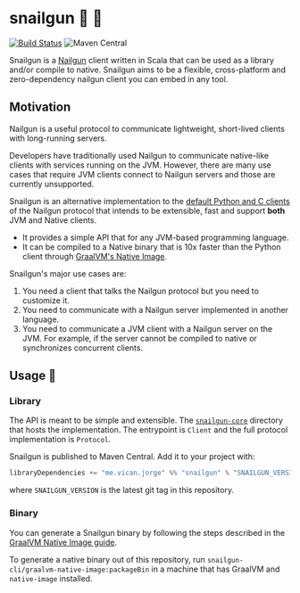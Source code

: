 # snailgun :snail: :gun:

[![Build Status](https://travis-ci.org/jvican/snailgun.svg?branch=master)](https://travis-ci.org/jvican/snailgun)
![Maven Central](https://img.shields.io/maven-central/v/me.vican.jorge/snailgun-core_2.12.svg)

Snailgun is a [Nailgun](https://github.com/facebook/nailgun) client written in Scala that can
be used as a library and/or compile to native. Snailgun aims to be a flexible, cross-platform
and zero-dependency nailgun client you can embed in any tool.

## Motivation

Nailgun is a useful protocol to communicate lightweight, short-lived clients
with long-running servers.

Developers have traditionally used Nailgun to communicate native-like clients
with services running on the JVM. However, there are many use cases that
require JVM clients connect to Nailgun servers and those are currently unsupported.

Snailgun is an alternative implementation to the [default Python and C
clients](https://github.com/facebook/nailgun/tree/master/nailgun-client) of
the Nailgun protocol that intends to be extensible, fast and support
**both** JVM and Native clients.

* It provides a simple API that for any JVM-based programming language.
* It can be compiled to a Native binary that is 10x faster than the Python client through [GraalVM's Native Image][graalvm-native].

Snailgun's major use cases are:

1. You need a client that talks the Nailgun protocol but you need to customize it.
1. You need to communicate with a Nailgun server implemented in another language.
1. You need to communicate a JVM client with a Nailgun server on the JVM. For
   example, if the server cannot be compiled to native or synchronizes
   concurrent clients.

## Usage :wrench:

### Library
The API is meant to be simple and extensible. The
[`snailgun-core`](snailgun-core/) directory that hosts the implementation. The
entrypoint is `Client` and the full protocol implementation is `Protocol`.


Snailgun is published to Maven Central. Add it to your project with:

```scala
libraryDependencies += "me.vican.jorge" %% "snailgun" % "SNAILGUN_VERSION"
```

where `SNAILGUN_VERSION` is the latest git tag in this repository.

### Binary

You can generate a Snailgun binary by following the steps described in the
[GraalVM Native Image guide][graalvm-native].

To generate a native binary out of this repository, run
`snailgun-cli/graalvm-native-image:packageBin` in a machine that has GraalVM
and `native-image` installed.

[graalvm-native]: https://www.graalvm.org/docs/reference-manual/aot-compilation/
